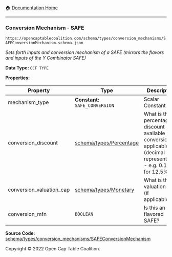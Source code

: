 :house: [Documentation Home](/README.md)

---

### Conversion Mechanism - SAFE

`https://opencaptablecoalition.com/schema/types/conversion_mechanisms/SAFEConversionMechanism.schema.json`

_Sets forth inputs and conversion mechanism of a SAFE (mirrors the flavors and inputs of the Y Combinator SAFE)_

**Data Type:** `OCF TYPE`

**Properties:**

| Property                 | Type                                                        | Description                                                                                                               | Required   |
| ------------------------ | ----------------------------------------------------------- | ------------------------------------------------------------------------------------------------------------------------- | ---------- |
| mechanism_type           | **Constant:** `SAFE_CONVERSION`                             | Scalar Constant                                                                                                           | `REQUIRED` |
| conversion_discount      | [schema/types/Percentage](/docs/schema/types/Percentage.md) | What is the percentage discount available upon conversion, if applicable? (decimal representation - e.g. 0.125 for 12.5%) | -          |
| conversion_valuation_cap | [schema/types/Monetary](/docs/schema/types/Monetary.md)     | What is the valuation cap (if applicable)?                                                                                | -          |
| conversion_mfn           | `BOOLEAN`                                                   | Is this an MFN flavored SAFE?                                                                                             | -          |

**Source Code:** [schema/types/conversion_mechanisms/SAFEConversionMechanism](/schema/types/conversion_mechanisms/SAFEConversionMechanism.schema.json)

Copyright © 2022 Open Cap Table Coalition.
